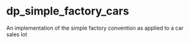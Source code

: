 # dp_simple_factory_cars
An implementation of the simple factory convention as applied to a car sales lot

